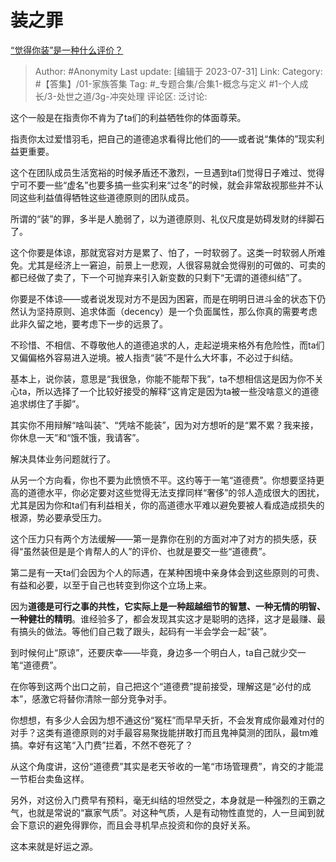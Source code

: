# 装之罪
[“觉得你装”是一种什么评价？](https://www.zhihu.com/question/614793861/answer/3142724103)

> Author: #Anonymity
> Last update: [编辑于 2023-07-31]
> Link:
> Category: #【答集】/01-家族答集
> Tag: #_专题合集/合集1-概念与定义 #1-个人成长/3-处世之道/3g-冲突处理
> 评论区:
> 泛讨论:

这个一般是在指责你不肯为了ta们的利益牺牲你的体面尊荣。

指责你太过爱惜羽毛，把自己的道德追求看得比他们的——或者说“集体的”现实利益更重要。

这个在团队成员生活宽裕的时候矛盾还不激烈，一旦遇到ta们觉得日子难过、觉得宁可不要一些“虚名”也要多搞一些实利来“过冬”的时候，就会非常敌视那些并不认同这些利益值得牺牲这些道德原则的团队成员。

所谓的“装”的罪，多半是人脆弱了，以为道德原则、礼仪尺度是妨碍发财的绊脚石了。

这个你要是体谅，那就宽容对方是累了、怕了，一时软弱了。这类一时软弱人所难免。尤其是经济上一窘迫，前景上一悲观，人很容易就会觉得别的可做的、可卖的都已经做了卖了，下一个可抛弃来引入新变数的只剩下“无谓的道德纠结”了。

你要是不体谅——或者说发现对方不是因为困窘，而是在明明日进斗金的状态下仍然认为坚持原则、追求体面（decency）是一个负面属性，那么你真的需要考虑此非久留之地，要考虑下一步的远景了。

不珍惜、不相信、不尊敬他人的道德追求的人，走起逆境来格外有危险性，而ta们又偏偏格外容易进入逆境。被人指责“装”不是什么大坏事，不必过于纠结。

基本上，说你装，意思是“我很急，你能不能帮下我”，ta不想相信这是因为你不关心ta，所以选择了一个比较好接受的解释“这肯定是因为ta被一些没啥意义的道德追求绑住了手脚”。

其实你不用辩解“啥叫装”、“凭啥不能装”，因为对方想听的是“累不累？我来接，你休息一天”和“饿不饿，我请客”。

解决具体业务问题就行了。

从另一个方向看，你也不要为此愤愤不平。这约等于一笔“道德费”。你想要坚持更高的道德水平，你必定要对这些觉得无法支撑同样“奢侈”的邻人造成很大的困扰，尤其是因为你和ta们有利益相关，你的高道德水平难以避免要被人看成造成损失的根源，势必要承受压力。

这个压力只有两个方法缓解——第一是靠你在别的方面对冲了对方的损失感，获得“虽然装但是是个肯帮人的人”的评价、也就是要交一些“道德费”。

第二是有一天ta们会因为个人的际遇，在某种困境中亲身体会到这些原则的可贵、有益和必要，以至于自己也转变到你这个立场上来。

因为**道德是可行之事的共性，它实际上是一种超越细节的智慧、一种无情的明智、一种健壮的精明**。谁经验多了，都会发现其实这才是聪明的选择，这才是最赚、最有搞头的做法。等他们自己栽了跟头，起码有一半会学会一起“装”。

到时候何止“原谅”，还要庆幸——毕竟，身边多一个明白人，ta自己就少交一笔“道德费”。

在你等到这两个出口之前，自己把这个“道德费”提前接受，理解这是“必付的成本”，感激它将替你清除一部分竞争对手。

你想想，有多少人会因为想不通这份“冤枉”而早早夭折，不会发育成你最难对付的对手？这类有道德原则的对手最容易聚拢能拼敢打而且鬼神莫测的团队，最tm难搞。幸好有这笔“入门费”拦着，不然不卷死了？

从这个角度讲，这份“道德费”其实是老天爷收的一笔“市场管理费”，肯交的才能混一节柜台卖鱼这样。

另外，对这份入门费早有预料，毫无纠结的坦然受之，本身就是一种强烈的王霸之气，也就是常说的“赢家气质”。对这种气质，人是有动物性直觉的，人一旦闻到就会下意识的避免得罪你，而且会寻机早点投资和你的良好关系。

这本来就是好运之源。
